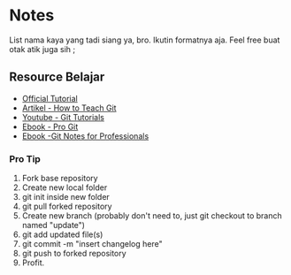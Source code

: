 # Notes
List nama kaya yang tadi siang ya, bro. Ikutin formatnya aja. Feel free buat otak atik juga sih ;

## Resource Belajar
- [Official Tutorial](https://try.github.io/)
- [Artikel - How to Teach Git](https://rachelcarmena.github.io/2018/12/12/how-to-teach-git.html)
- [Youtube - Git Tutorials](https://www.youtube.com/playlist?list=PL-osiE80TeTuRUfjRe54Eea17-YfnOOAx)
- [Ebook - Pro Git](https://git-scm.com/book/en/v2)
- [Ebook -Git Notes for Professionals](https://books.goalkicker.com/GitBook/)

### Pro Tip
1. Fork base repository
2. Create new local folder
3. git init inside new folder
4. git pull forked repository
5. Create new branch (probably don't need to, just git checkout to branch named "update")
6. git add updated file(s)
7. git commit -m "insert changelog here"
8. git push to forked repository
9. Profit.